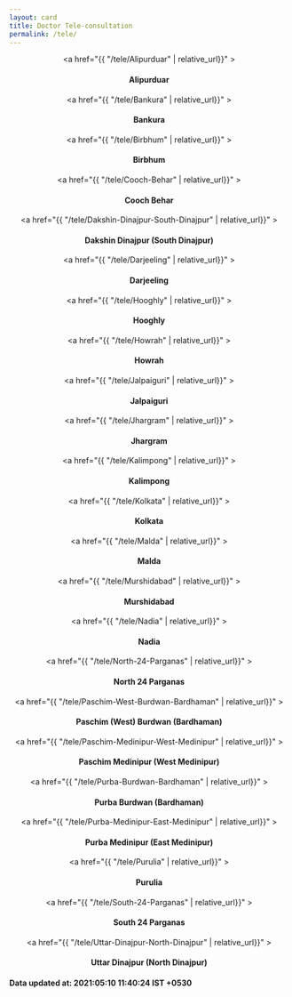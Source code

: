 ```yaml
---
layout: card
title: Doctor Tele-consultation
permalink: /tele/
---
```

<div align="center">

<a href="{{ "/tele/Alipurduar" | relative_url}}" >
    <div class="card">
        <h4><b>Alipurduar</b></h4>
    </div>
</a>
<a href="{{ "/tele/Bankura" | relative_url}}" >
    <div class="card">
        <h4><b>Bankura</b></h4>
    </div>
</a>
<a href="{{ "/tele/Birbhum" | relative_url}}" >
    <div class="card">
        <h4><b>Birbhum</b></h4>
    </div>
</a>
<a href="{{ "/tele/Cooch-Behar" | relative_url}}" >
    <div class="card">
        <h4><b>Cooch Behar</b></h4>
    </div>
</a>
<a href="{{ "/tele/Dakshin-Dinajpur-South-Dinajpur" | relative_url}}" >
    <div class="card">
        <h4><b>Dakshin Dinajpur (South Dinajpur)</b></h4>
    </div>
</a>
<a href="{{ "/tele/Darjeeling" | relative_url}}" >
    <div class="card">
        <h4><b>Darjeeling</b></h4>
    </div>
</a>
<a href="{{ "/tele/Hooghly" | relative_url}}" >
    <div class="card">
        <h4><b>Hooghly</b></h4>
    </div>
</a>
<a href="{{ "/tele/Howrah" | relative_url}}" >
    <div class="card">
        <h4><b>Howrah</b></h4>
    </div>
</a>
<a href="{{ "/tele/Jalpaiguri" | relative_url}}" >
    <div class="card">
        <h4><b>Jalpaiguri</b></h4>
    </div>
</a>
<a href="{{ "/tele/Jhargram" | relative_url}}" >
    <div class="card">
        <h4><b>Jhargram</b></h4>
    </div>
</a>
<a href="{{ "/tele/Kalimpong" | relative_url}}" >
    <div class="card">
        <h4><b>Kalimpong</b></h4>
    </div>
</a>
<a href="{{ "/tele/Kolkata" | relative_url}}" >
    <div class="card">
        <h4><b>Kolkata</b></h4>
    </div>
</a>
<a href="{{ "/tele/Malda" | relative_url}}" >
    <div class="card">
        <h4><b>Malda</b></h4>
    </div>
</a>
<a href="{{ "/tele/Murshidabad" | relative_url}}" >
    <div class="card">
        <h4><b>Murshidabad</b></h4>
    </div>
</a>
<a href="{{ "/tele/Nadia" | relative_url}}" >
    <div class="card">
        <h4><b>Nadia</b></h4>
    </div>
</a>
<a href="{{ "/tele/North-24-Parganas" | relative_url}}" >
    <div class="card">
        <h4><b>North 24 Parganas</b></h4>
    </div>
</a>
<a href="{{ "/tele/Paschim-West-Burdwan-Bardhaman" | relative_url}}" >
    <div class="card">
        <h4><b>Paschim (West) Burdwan (Bardhaman)</b></h4>
    </div>
</a>
<a href="{{ "/tele/Paschim-Medinipur-West-Medinipur" | relative_url}}" >
    <div class="card">
        <h4><b>Paschim Medinipur (West Medinipur)</b></h4>
    </div>
</a>
<a href="{{ "/tele/Purba-Burdwan-Bardhaman" | relative_url}}" >
    <div class="card">
        <h4><b>Purba Burdwan (Bardhaman)</b></h4>
    </div>
</a>
<a href="{{ "/tele/Purba-Medinipur-East-Medinipur" | relative_url}}" >
    <div class="card">
        <h4><b>Purba Medinipur (East Medinipur)</b></h4>
    </div>
</a>
<a href="{{ "/tele/Purulia" | relative_url}}" >
    <div class="card">
        <h4><b>Purulia</b></h4>
    </div>
</a>
<a href="{{ "/tele/South-24-Parganas" | relative_url}}" >
    <div class="card">
        <h4><b>South 24 Parganas</b></h4>
    </div>
</a>
<a href="{{ "/tele/Uttar-Dinajpur-North-Dinajpur" | relative_url}}" >
    <div class="card">
        <h4><b>Uttar Dinajpur (North Dinajpur)</b></h4>
    </div>
</a>
</div>
<div style="margin-top: 20px;
            text-align: left;
  			border: none;">
<h4> Data updated at: 2021:05:10 11:40:24 IST +0530 </h4>
</div>